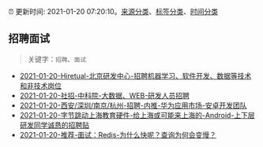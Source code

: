:alarm_clock: 更新时间: 2021-01-20 07:20:10。[来源分类](../README.md)、[标签分类](../TAGS.md)、[时间分类](../TIMELINE.md)

## 招聘面试


> 关键字：`招聘`、`面试`



- [2021-01-20-Hiretual-北京研发中心-招聘机器学习、软件开发、数据等技术和非技术岗位](https://www.v2ex.com/t/746708) 
- [2021-01-20-社招-中科院-大数据、WEB-研发人员招聘](https://www.v2ex.com/t/746704) 
- [2021-01-20-西安/深圳/南京/杭州-招聘-内推-华为应用市场-安卓开发团队](https://www.v2ex.com/t/746684) 
- [2021-01-20-字节跳动上海教育硬件-给上海或可能来上海的-Android-上下层研发同学诚恳的招聘贴](https://www.v2ex.com/t/746671) 
- [2021-01-20-推荐-面试：Redis-为什么快呢？查询为何会变慢？](https://toutiao.io/k/uktnxye) 